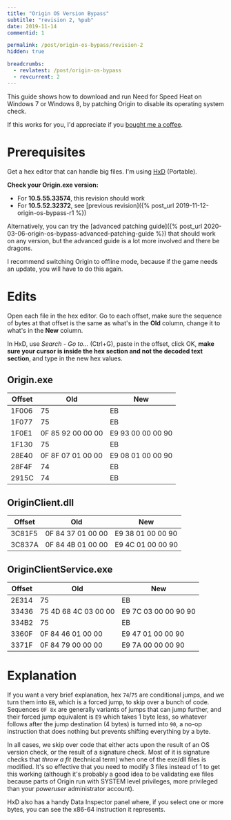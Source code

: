 ```yaml
---
title: "Origin OS Version Bypass"
subtitle: "revision 2, %pub"
date: 2019-11-14
commentid: 1

permalink: /post/origin-os-bypass/revision-2
hidden: true

breadcrumbs:
  - revlatest: /post/origin-os-bypass
  - revcurrent: 2
---
```


This guide shows how to download and run Need for Speed Heat on Windows 7 or Windows 8, by patching Origin to disable its operating system check.

If this works for you, I'd appreciate if you [bought me a coffee](https://ko-fi.com/chylex).

# Prerequisites

Get a hex editor that can handle big files. I'm using [HxD](https://mh-nexus.de/en/hxd/) (Portable).

**Check your Origin.exe version:**
- For **10.5.55.33574**, this revision should work
- For **10.5.52.32372**, see [previous revision]({% post_url 2019-11-12-origin-os-bypass-r1 %})

Alternatively, you can try the [advanced patching guide]({% post_url 2020-03-06-origin-os-bypass-advanced-patching-guide %}) that should work on any version, but the advanced guide is a lot more involved and there be dragons.

I recommend switching Origin to offline mode, because if the game needs an update, you will have to do this again.

# Edits

Open each file in the hex editor. Go to each offset, make sure the sequence of bytes at that offset is the same as what's in the **Old** column, change it to what's in the **New** column.

In HxD, use *Search - Go to...* (Ctrl+G), paste in the offset, click OK, **make sure your cursor is inside the hex section and not the decoded text section**, and type in the new hex values.

## Origin.exe

| Offset | Old               | New               |
|--------|-------------------|-------------------|
| 1F006  | 75                | EB                |
| 1F077  | 75                | EB                |
| 1F0E1  | 0F 85 92 00 00 00 | E9 93 00 00 00 90 |
| 1F130  | 75                | EB                |
| 28E40  | 0F 8F 07 01 00 00 | E9 08 01 00 00 90 |
| 28F4F  | 74                | EB                |
| 2915C  | 74                | EB                |

## OriginClient.dll

| Offset | Old               | New               |
|--------|-------------------|-------------------|
| 3C81F5 | 0F 84 37 01 00 00 | E9 38 01 00 00 90 |
| 3C837A | 0F 84 4B 01 00 00 | E9 4C 01 00 00 90 |

## OriginClientService.exe

| Offset | Old                  | New                  |
|--------|----------------------|----------------------|
| 2E314  | 75                   | EB                   |
| 33436  | 75 4D 68 4C 03 00 00 | E9 7C 03 00 00 90 90 |
| 334B2  | 75                   | EB                   |
| 3360F  | 0F 84 46 01 00 00    | E9 47 01 00 00 90    |
| 3371F  | 0F 84 79 00 00 00    | E9 7A 00 00 00 90    |

# Explanation

If you want a very brief explanation, hex `74`/`75` are conditional jumps, and we turn them into `EB`, which is a forced jump, to skip over a bunch of code. Sequences `0F 8x` are generally variants of jumps that can jump further, and their forced jump equivalent is `E9` which takes 1 byte less, so whatever follows after the jump destination (4 bytes) is turned into `90`, a no-op instruction that does nothing but prevents shifting everything by a byte.

In all cases, we skip over code that either acts upon the result of an OS version check, or the result of a signature check. Most of it is signature checks that *throw a fit* (technical term) when one of the exe/dll files is modified. It's so effective that you need to modify 3 files instead of 1 to get this working (although it's probably a good idea to be validating exe files because parts of Origin run with SYSTEM level privileges, more privileged than your *poweruser* administrator account).

HxD also has a handy Data Inspector panel where, if you select one or more bytes, you can see the x86-64 instruction it represents.
